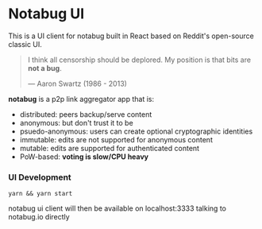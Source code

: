 # Notabug UI

This is a UI client for notabug built in React based on Reddit's open-source classic UI.

> I think all censorship should be deplored. My position is that bits are **not a bug**.
>
> — Aaron Swartz (1986 - 2013)

**notabug** is a p2p link aggregator app that is:

- distributed: peers backup/serve content
- anonymous: but don't trust it to be
- psuedo-anonymous: users can create optional cryptographic identities
- immutable: edits are not supported for anonymous content
- mutable: edits are supported for authenticated content
- PoW-based: **voting is slow/CPU heavy**

### UI Development

    yarn && yarn start

notabug ui client will then be available on localhost:3333 talking to notabug.io directly
